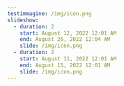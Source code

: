 ```yaml
---
testimmagine: /img/icon.png
slideshow:
  - duration: 2
    start: August 12, 2022 12:01 AM
    end: August 26, 2022 12:04 AM
    slide: /img/icon.png
  - duration: 2
    start: August 11, 2022 12:01 AM
    end: August 15, 2022 12:01 AM
    slide: /img/icon.png
---
```


